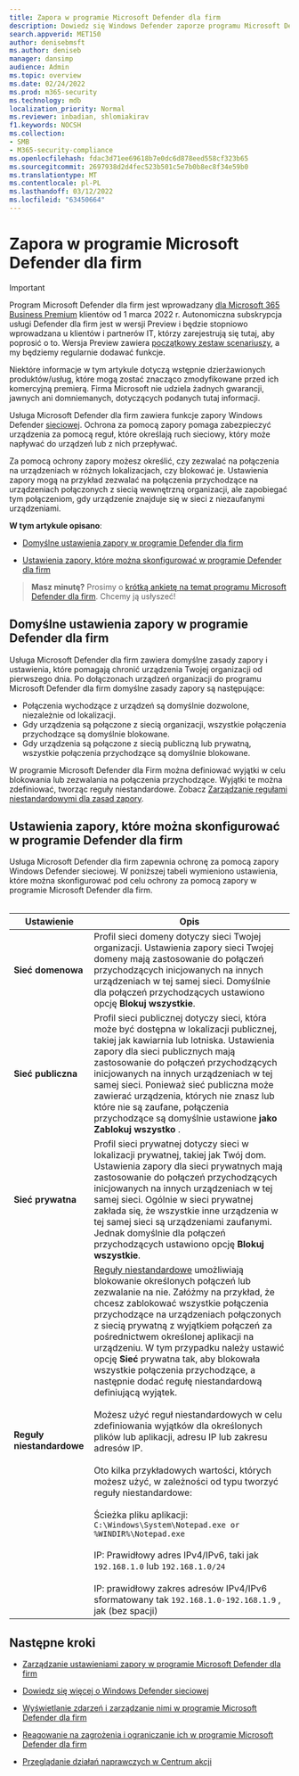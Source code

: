 ```yaml
---
title: Zapora w programie Microsoft Defender dla firm
description: Dowiedz się Windows Defender zaporze programu Microsoft Defender dla firm, w tym o ustawieniach konfiguracji
search.appverid: MET150
author: denisebmsft
ms.author: deniseb
manager: dansimp
audience: Admin
ms.topic: overview
ms.date: 02/24/2022
ms.prod: m365-security
ms.technology: mdb
localization_priority: Normal
ms.reviewer: inbadian, shlomiakirav
f1.keywords: NOCSH
ms.collection:
- SMB
- M365-security-compliance
ms.openlocfilehash: fdac3d71ee69618b7e0dc6d878eed558cf323b65
ms.sourcegitcommit: 2697938d2d4fec523b501c5e7b0b8ec8f34e59b0
ms.translationtype: MT
ms.contentlocale: pl-PL
ms.lasthandoff: 03/12/2022
ms.locfileid: "63450664"
---
```

# <a name="firewall-in-microsoft-defender-for-business"></a>Zapora w programie Microsoft Defender dla firm

> [!IMPORTANT]
> Program Microsoft Defender dla firm jest wprowadzany [dla Microsoft 365 Business Premium](../../business-premium/index.md) klientów od 1 marca 2022 r. Autonomiczna subskrypcja usługi Defender dla firm jest w wersji Preview i będzie stopniowo wprowadzana u klientów i partnerów IT, [](https://aka.ms/mdb-preview) którzy zarejestrują się tutaj, aby poprosić o to. Wersja Preview zawiera [początkowy zestaw scenariuszy](mdb-tutorials.md#try-these-preview-scenarios), a my będziemy regularnie dodawać funkcje.
> 
> Niektóre informacje w tym artykule dotyczą wstępnie dzierżawionych produktów/usług, które mogą zostać znacząco zmodyfikowane przed ich komercyjną premierą. Firma Microsoft nie udziela żadnych gwarancji, jawnych ani domniemanych, dotyczących podanych tutaj informacji. 

Usługa Microsoft Defender dla firm zawiera funkcje zapory Windows Defender [sieciowej](/windows/security/threat-protection/windows-firewall/windows-firewall-with-advanced-security). Ochrona za pomocą zapory pomaga zabezpieczyć urządzenia za pomocą reguł, które określają ruch sieciowy, który może napływać do urządzeń lub z nich przepływać. 

Za pomocą ochrony zapory możesz określić, czy zezwalać na połączenia na urządzeniach w różnych lokalizacjach, czy blokować je. Ustawienia zapory mogą na przykład zezwalać na połączenia przychodzące na urządzeniach połączonych z siecią wewnętrzną organizacji, ale zapobiegać tym połączeniom, gdy urządzenie znajduje się w sieci z niezaufanymi urządzeniami.

**W tym artykule opisano**:

- [Domyślne ustawienia zapory w programie Defender dla firm](#default-firewall-settings-in-defender-for-business)

- [Ustawienia zapory, które można skonfigurować w programie Defender dla firm](#firewall-settings-you-can-configure-in-defender-for-business)

>
> **Masz minutę?**
> Prosimy o <a href="https://microsoft.qualtrics.com/jfe/form/SV_0JPjTPHGEWTQr4y" target="_blank">krótką ankietę na temat programu Microsoft Defender dla firm</a>. Chcemy ją usłyszeć!
>

## <a name="default-firewall-settings-in-defender-for-business"></a>Domyślne ustawienia zapory w programie Defender dla firm

Usługa Microsoft Defender dla firm zawiera domyślne zasady zapory i ustawienia, które pomagają chronić urządzenia Twojej organizacji od pierwszego dnia. Po dołączonach urządzeń organizacji do programu Microsoft Defender dla firm domyślne zasady zapory są następujące:

- Połączenia wychodzące z urządzeń są domyślnie dozwolone, niezależnie od lokalizacji.
- Gdy urządzenia są połączone z siecią organizacji, wszystkie połączenia przychodzące są domyślnie blokowane.
- Gdy urządzenia są połączone z siecią publiczną lub prywatną, wszystkie połączenia przychodzące są domyślnie blokowane.

W programie Microsoft Defender dla Firm można definiować wyjątki w celu blokowania lub zezwalania na połączenia przychodzące. Wyjątki te można zdefiniować, tworząc reguły niestandardowe. Zobacz [Zarządzanie regułami niestandardowymi dla zasad zapory](mdb-custom-rules-firewall.md).

## <a name="firewall-settings-you-can-configure-in-defender-for-business"></a>Ustawienia zapory, które można skonfigurować w programie Defender dla firm

Usługa Microsoft Defender dla firm zapewnia ochronę za pomocą zapory Windows Defender sieciowej. W poniższej tabeli wymieniono ustawienia, które można skonfigurować pod celu ochrony za pomocą zapory w programie Microsoft Defender dla firm. <br/><br/>

| Ustawienie | Opis |
|--|--|
| **Sieć domenowa** | Profil sieci domeny dotyczy sieci Twojej organizacji. Ustawienia zapory sieci Twojej domeny mają zastosowanie do połączeń przychodzących inicjowanych na innych urządzeniach w tej samej sieci. Domyślnie dla połączeń przychodzących ustawiono opcję **Blokuj wszystkie**.  |
| **Sieć publiczna** | Profil sieci publicznej dotyczy sieci, która może być dostępna w lokalizacji publicznej, takiej jak kawiarnia lub lotniska. Ustawienia zapory dla sieci publicznych mają zastosowanie do połączeń przychodzących inicjowanych na innych urządzeniach w tej samej sieci. Ponieważ sieć publiczna może zawierać urządzenia, których nie znasz lub które nie są zaufane, połączenia przychodzące są domyślnie ustawione **jako Zablokuj wszystko** .  |
| **Sieć prywatna** | Profil sieci prywatnej dotyczy sieci w lokalizacji prywatnej, takiej jak Twój dom. Ustawienia zapory dla sieci prywatnych mają zastosowanie do połączeń przychodzących inicjowanych na innych urządzeniach w tej samej sieci. Ogólnie w sieci prywatnej zakłada się, że wszystkie inne urządzenia w tej samej sieci są urządzeniami zaufanymi. Jednak domyślnie dla połączeń przychodzących ustawiono opcję **Blokuj wszystkie**. |
| **Reguły niestandardowe** | [Reguły niestandardowe](mdb-custom-rules-firewall.md) umożliwiają blokowanie określonych połączeń lub zezwalanie na nie. Załóżmy na przykład, że chcesz zablokować wszystkie połączenia przychodzące na urządzeniach połączonych z siecią prywatną z wyjątkiem połączeń za pośrednictwem określonej aplikacji na urządzeniu. W tym przypadku należy ustawić opcję **Sieć** prywatna tak, aby blokowała wszystkie połączenia przychodzące, a następnie dodać regułę niestandardową definiującą wyjątek. <br/><br/>Możesz użyć reguł niestandardowych w celu zdefiniowania wyjątków dla określonych plików lub aplikacji, adresu IP lub zakresu adresów IP. <br/><br/>Oto kilka przykładowych wartości, których możesz użyć, w zależności od typu tworzyć reguły niestandardowe: <br/><br/>Ścieżka pliku aplikacji: `C:\Windows\System\Notepad.exe or %WINDIR%\Notepad.exe` <br/><br/>IP: Prawidłowy adres IPv4/IPv6, taki jak `192.168.1.0` lub `192.168.1.0/24` <br/><br/>IP: prawidłowy zakres adresów IPv4/IPv6 sformatowany tak `192.168.1.0-192.168.1.9` , jak (bez spacji) |

## <a name="next-steps"></a>Następne kroki

- [Zarządzanie ustawieniami zapory w programie Microsoft Defender dla firm](mdb-custom-rules-firewall.md)

- [Dowiedz się więcej o Windows Defender sieciowej](/windows/security/threat-protection/windows-firewall/windows-firewall-with-advanced-security)

- [Wyświetlanie zdarzeń i zarządzanie nimi w programie Microsoft Defender dla firm](mdb-view-manage-incidents.md)

- [Reagowanie na zagrożenia i ograniczanie ich w programie Microsoft Defender dla firm](mdb-respond-mitigate-threats.md)

- [Przeglądanie działań naprawczych w Centrum akcji](mdb-review-remediation-actions.md)
